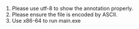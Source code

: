 1. Please use utf-8 to show the annotation properly.
2. Please ensure the file is encoded by ASCII.
3. Use x86-64 to run main.exe
